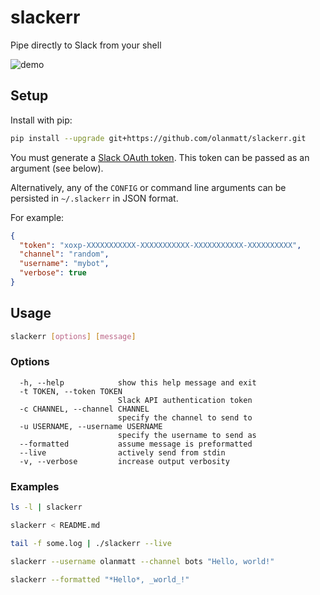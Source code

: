 # slackerr
Pipe directly to Slack from your shell

![demo](http://i.imgur.com/HBFTRcA.gif)

## Setup

Install with pip:
```sh
pip install --upgrade git+https://github.com/olanmatt/slackerr.git
```

You must generate a [Slack OAuth token](https://api.slack.com/docs/oauth-test-tokens). This token can be passed as an argument (see below).

Alternatively, any of the `CONFIG` or command line arguments can be persisted in `~/.slackerr` in JSON format.

For example:

```json
{
  "token": "xoxp-XXXXXXXXXXX-XXXXXXXXXXX-XXXXXXXXXXX-XXXXXXXXXX",
  "channel": "random",
  "username": "mybot",
  "verbose": true
}
```

## Usage

```sh
slackerr [options] [message]
```

### Options
```
  -h, --help            show this help message and exit
  -t TOKEN, --token TOKEN
                        Slack API authentication token
  -c CHANNEL, --channel CHANNEL
                        specify the channel to send to
  -u USERNAME, --username USERNAME
                        specify the username to send as
  --formatted           assume message is preformatted
  --live                actively send from stdin
  -v, --verbose         increase output verbosity
```

### Examples

```sh
ls -l | slackerr
```

```sh
slackerr < README.md
```

```sh
tail -f some.log | ./slackerr --live
```

```sh
slackerr --username olanmatt --channel bots "Hello, world!"
```

```sh
slackerr --formatted "*Hello*, _world_!"
```
